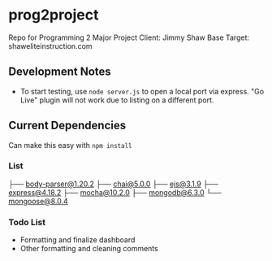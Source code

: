 # prog2project
Repo for Programming 2 Major Project
Client: Jimmy Shaw
Base Target: shaweliteinstruction.com

## Development Notes

- To start testing, use `node server.js` to open a local port via express. "Go Live" plugin will not work due to listing on a different port.

## Current Dependencies 
Can make this easy with `npm install`
### List
├── body-parser@1.20.2
├── chai@5.0.0
├── ejs@3.1.9
├── express@4.18.2
├── mocha@10.2.0
├── mongodb@6.3.0
└── mongoose@8.0.4

### Todo List

- Formatting and finalize dashboard
- Other formatting and cleaning comments
